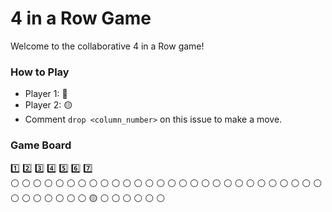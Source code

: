 # 4 in a Row Game

Welcome to the collaborative 4 in a Row game! 

### How to Play
- Player 1: 🔴
- Player 2: 🟡
- Comment `drop <column_number>` on this issue to make a move.

### Game Board
1️⃣ 2️⃣ 3️⃣ 4️⃣ 5️⃣ 6️⃣ 7️⃣  
⚪ ⚪ ⚪ ⚪ ⚪ ⚪ ⚪
⚪ ⚪ ⚪ ⚪ ⚪ ⚪ ⚪
⚪ ⚪ ⚪ ⚪ ⚪ ⚪ ⚪
⚪ ⚪ ⚪ ⚪ ⚪ ⚪ ⚪
⚪ ⚪ ⚪ ⚪ ⚪ ⚪ ⚪
🟡 ⚪ ⚪ ⚪ ⚪ ⚪ ⚪
